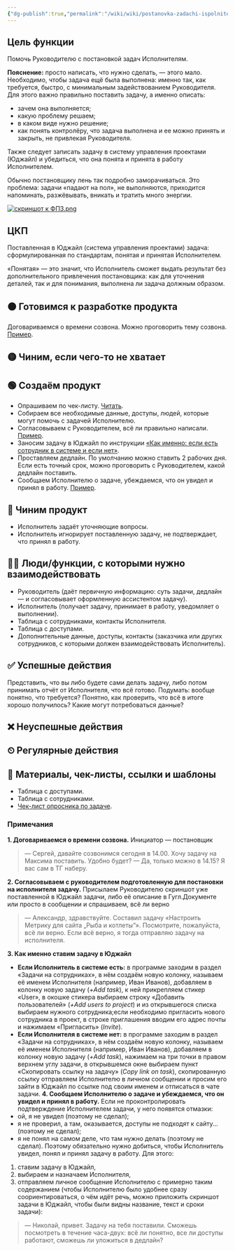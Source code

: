 ```yaml
---
{"dg-publish":true,"permalink":"/wiki/wiki/postanovka-zadachi-ispolnitelyu/"}
---
```


## Цель функции
Помочь Руководителю с постановкой задач Исполнителям.

**Пояснение:** просто написать, что нужно сделать, — этого мало. Необходимо, чтобы задача ещё была выполнена: именно так, как требуется, быстро, с минимальным задействованием Руководителя. Для этого важно правильно поставить задачу, а именно описать:
- зачем она выполняется;
- какую проблему решаем;
- в каком виде нужно решение;
- как понять контролёру, что задача выполнена и ее можно принять и закрыть, не привлекая Руководителя.

Также следует записать задачу в систему управления проектами (Юджайл) и убедиться, что она понята и принята в работу Исполнителем.

Обычно постановщику лень так подробно заморачиваться. Это проблема: задачи «падают на пол», не выполняются, приходится напоминать, разжёвывать, вникать и тратить много энергии.

[![скриншот к ФПЗ.png](https://wiki.ostroukh.ru/uploads/images/gallery/2023-09/scaled-1680-/skrinsot-k-fpz.png)](https://wiki.ostroukh.ru/uploads/images/gallery/2023-09/skrinsot-k-fpz.png)
## ЦКП
Поставленная в Юджайл (система управления проектами) задача: сформулированная по стандартам, понятая и принятая Исполнителем.

«Понятая» — это значит, что Исполнитель сможет выдать результат без дополнительного привлечения постановщика: как для уточнения деталей, так и для понимания, выполнена ли задача должным образом.

## 🟠 Готовимся к разработке продукта
Договариваемся о времени созвона. Можно проговорить тему созвона. [Пример](https://wiki.ostroukh.ru/link/86#bkmrk-1.-%D0%94%D0%BE%D0%B3%D0%BE%D0%B2%D0%B0%D1%80%D0%B8%D0%B2%D0%B0%D0%B5%D0%BC%D1%81%D1%8F-%D0%BE-).
## 🟡 Чиним, если чего-то не хватает
## 🟢 Создаём продукт
- Опрашиваем по чек-листу. [Читать](https://blog.ostroukh.ru/all/shablon-postanovki-zadachi-ispolnitelyu/).
- Собираем все необходимые данные, доступы, людей, которые могут помочь с задачей Исполнителю.
- Согласовываем с Руководителем, всё ли правильно написали. [Пример](https://wiki.ostroukh.ru/link/86#bkmrk-2.-%D0%A1%D0%BE%D0%B3%D0%BB%D0%B0%D1%81%D0%BE%D0%B2%D1%8B%D0%B2%D0%B0%D0%B5%D0%BC-%D1%81-%D1%80).
- Заносим задачу в Юджайл по инструкции [«Как именно: если есть сотрудник в системе и если нет»](https://wiki.ostroukh.ru/link/86#bkmrk-3.-%D0%9A%D0%B0%D0%BA-%D0%B8%D0%BC%D0%B5%D0%BD%D0%BD%D0%BE-%D1%81%D1%82%D0%B0%D0%B2%D0%B8%D0%BC).
- Проставляем дедлайн. По умолчанию можно ставить 2 рабочих дня. Если есть точный срок,  можно проговорить с Руководителем, какой дедлайн поставить.
- Сообщаем Исполнителю о задаче, убеждаемся, что он увидел и принял в работу. [Пример](https://wiki.ostroukh.ru/link/86#bkmrk-4.-%D0%A1%D0%BE%D0%BE%D0%B1%D1%89%D0%B0%D0%B5%D0%BC-%D0%98%D1%81%D0%BF%D0%BE%D0%BB%D0%BD%D0%B8%D1%82).
## 🔵 Чиним продукт
- Исполнитель задаёт уточняющие вопросы.
- Исполнитель игнорирует поставленную задачу, не подтверждает, что принял в работу.
## 🧗‍♀️ Люди/функции, с которыми нужно взаимодействовать
- Руководитель (даёт первичную информацию: суть задачи, дедлайн — и согласовывает оформленную ассистентом задачу).
- Исполнитель (получает задачу, принимает в работу, уведомляет о выполнении).
- Таблица с сотрудниками, контакты Исполнителя.
- Таблица с доступами.
- Дополнительные данные, доступы, контакты (заказчика или других сотрудников, с которыми должен взаимодействовать Исполнитель).
## ✅ Успешные действия
Представить, что вы либо будете сами делать задачу, либо потом принимать отчёт от Исполнителя, что всё готово. Подумать: вообще понятно, что требуется? Понятно, как проверить, что всё в итоге хорошо получилось? Какие могут потребоваться данные?
## ❌ Неуспешные действия
## ⏲ Регулярные действия
## 📃 Материалы, чек-листы, ссылки и шаблоны
- Таблица с доступами.
- Таблица с сотрудниками.
- [Чек-лист опросника по задаче](https://blog.ostroukh.ru/all/shablon-postanovki-zadachi-ispolnitelyu/).
### Примечания
**1. Договариваемся о времени созвона.** Инициатор — постановщик

> — Сергей, давайте созвонимся сегодня в 14.00. Хочу задачу на Максима поставить. Удобно будет?
> — Да, только можно в 14.15? Я вас сам в ТГ наберу.

**2. Согласовываем с руководителем подготовленную для постановки на исполнителя задачу.** Присылаем Руководителю скриншот уже поставленной в Юджайл задачи, либо её описание в Гугл.Документе или просто в сообщении и спрашиваем, всё ли верно

> — Александр, здравствуйте. Составил задачу «Настроить Метрику для сайта „Рыба и котлеты“». Посмотрите, пожалуйста, всё ли верно. Если всё верно, я тогда отправляю задачу на исполнителя.

**3. Как именно ставим задачу в Юджайл**
- **Если Исполнитель в системе есть:** в программе заходим в раздел «Задачи на сотрудниках», в нём создаём новую колонку, называем её именем Исполнителя (например, Иван Иванов), добавляем в колонку новую задачу (*+Add task*), к ней прикрепляем стикер «User», в окошке стикера выбираем строку «Добавить пользователей» (*+Add users to project*) и из открывшегося списка выбираем нужного сотрудника;если необходимо пригласить нового сотрудника в проект, в строке приглашения вводим его адрес почты и нажимаем «Пригласить» (*Invite*).
- **Если Исполнителя в системе нет:** в программе заходим в раздел «Задачи на сотрудниках», в нём создаём новую колонку, называем её именем Исполнителя (например, Иван Иванов), добавляем в колонку новую задачу (*+Add task*), нажимаем на три точки в правом верхнем углу задачи, в открывшемся окне выбираем пункт  «Скопировать ссылку на задачу» (*Copy link on task*), скопированную ссылку отправляем Исполнителю в личном сообщении и просим его зайти в Юджайл по ссылке под своим именем и отписаться в чате задачи.
**4. Сообщаем Исполнителю о задаче и убеждаемся, что он увидел и принял в работу.** Если не проконтролировать подтверждение Исполнителем задачи, у него появятся отмазки:
- ой, я не увидел (поэтому не сделал);
- я не проверил, а там, оказывается, доступы не подходят к сайту... (поэтому не сделал);
- я не понял на самом деле, что там нужно делать (поэтому не сделал).
Поэтому обязательно нужно добиться, чтобы Исполнитель увидел, понял и принял задачу в работу. Для этого:
1. ставим задачу в Юджайл,
2. выбираем и назначаем Исполнителя,
3. отправляем личное сообщение Исполнителю с примерно таким содержанием (чтобы Исполнителю было удобнее сразу соориентироваться, о чём идёт речь, можно приложить  скриншот задачи в Юджайл, чтобы были видны название, текст и сроки задачи):

> — Николай, привет.
> Задачу на тебя поставили. Сможешь посмотреть в течение часа-двух: всё ли понятно, все ли доступы работают, сможешь ли уложиться в дедлайн?
